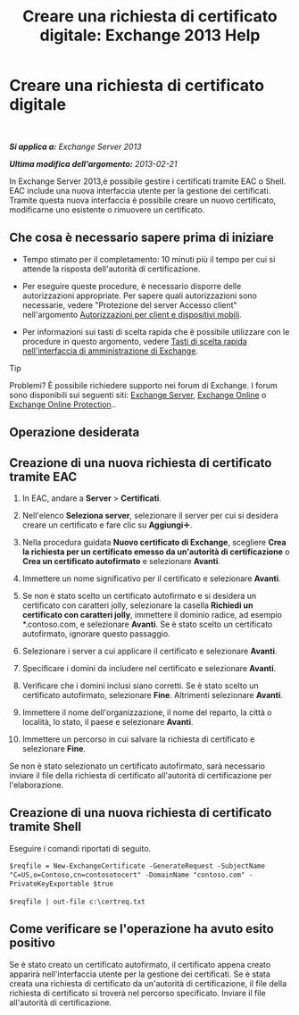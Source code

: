﻿---
title: 'Creare una richiesta di certificato digitale: Exchange 2013 Help'
TOCTitle: Creare una richiesta di certificato digitale
ms:assetid: efb00de7-070b-46bf-a2fc-00d07ae085c1
ms:mtpsurl: https://technet.microsoft.com/it-it/library/Bb125165(v=EXCHG.150)
ms:contentKeyID: 52063117
ms.date: 05/22/2018
mtps_version: v=EXCHG.150
ms.translationtype: MT
---

# Creare una richiesta di certificato digitale

 

_**Si applica a:** Exchange Server 2013_

_**Ultima modifica dell'argomento:** 2013-02-21_

In Exchange Server 2013,è possibile gestire i certificati tramite EAC o Shell. EAC include una nuova interfaccia utente per la gestione dei certificati. Tramite questa nuova interfaccia è possibile creare un nuovo certificato, modificarne uno esistente o rimuovere un certificato.

## Che cosa è necessario sapere prima di iniziare

  - Tempo stimato per il completamento: 10 minuti più il tempo per cui si attende la risposta dell'autorità di certificazione.

  - Per eseguire queste procedure, è necessario disporre delle autorizzazioni appropriate. Per sapere quali autorizzazioni sono necessarie, vedere "Protezione del server Accesso client" nell'argomento [Autorizzazioni per client e dispositivi mobili](clients-and-mobile-devices-permissions-exchange-2013-help.md).

  - Per informazioni sui tasti di scelta rapida che è possibile utilizzare con le procedure in questo argomento, vedere [Tasti di scelta rapida nell'interfaccia di amministrazione di Exchange](keyboard-shortcuts-in-the-exchange-admin-center-exchange-online-protection-help.md).


> [!TIP]
> Problemi? È possibile richiedere supporto nei forum di Exchange. I forum sono disponibili sui seguenti siti: <A href="https://go.microsoft.com/fwlink/p/?linkid=60612">Exchange Server</A>, <A href="https://go.microsoft.com/fwlink/p/?linkid=267542">Exchange Online</A> o <A href="https://go.microsoft.com/fwlink/p/?linkid=285351">Exchange Online Protection</A>..



## Operazione desiderata

## Creazione di una nuova richiesta di certificato tramite EAC

1.  In EAC, andare a **Server** \> **Certificati**.

2.  Nell'elenco **Seleziona server**, selezionare il server per cui si desidera creare un certificato e fare clic su **Aggiungi**![Icona Aggiungi](images/JJ218640.c1e75329-d6d7-4073-a27d-498590bbb558(EXCHG.150).gif "Icona Aggiungi").

3.  Nella procedura guidata **Nuovo certificato di Exchange**, scegliere **Crea la richiesta per un certificato emesso da un'autorità di certificazione** o **Crea un certificato autofirmato** e selezionare **Avanti**.

4.  Immettere un nome significativo per il certificato e selezionare **Avanti**.

5.  Se non è stato scelto un certificato autofirmato e si desidera un certificato con caratteri jolly, selezionare la casella **Richiedi un certificato con caratteri jolly**, immettere il dominio radice, ad esempio \*.contoso.com, e selezionare **Avanti**. Se è stato scelto un certificato autofirmato, ignorare questo passaggio.

6.  Selezionare i server a cui applicare il certificato e selezionare **Avanti**.

7.  Specificare i domini da includere nel certificato e selezionare **Avanti**.

8.  Verificare che i domini inclusi siano corretti. Se è stato scelto un certificato autofirmato, selezionare **Fine**. Altrimenti selezionare **Avanti**.

9.  Immettere il nome dell'organizzazione, il nome del reparto, la città o località, lo stato, il paese e selezionare **Avanti**.

10. Immettere un percorso in cui salvare la richiesta di certificato e selezionare **Fine**.

Se non è stato selezionato un certificato autofirmato, sarà necessario inviare il file della richiesta di certificato all'autorità di certificazione per l'elaborazione.

## Creazione di una nuova richiesta di certificato tramite Shell

Eseguire i comandi riportati di seguito.

    $reqfile = New-ExchangeCertificate -GenerateRequest -SubjectName "C=US,o=Contoso,cn=contosotocert" -DomainName "contoso.com" -PrivateKeyExportable $true

    $reqfile | out-file c:\certreq.txt

## Come verificare se l'operazione ha avuto esito positivo

Se è stato creato un certificato autofirmato, il certificato appena creato apparirà nell'interfaccia utente per la gestione dei certificati. Se è stata creata una richiesta di certificato da un'autorità di certificazione, il file della richiesta di certificato si troverà nel percorso specificato. Inviare il file all'autorità di certificazione.


